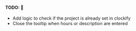#### TODO: 📖
- Add logic to check if the project is already set in clockify
- Close the tooltip when hours or description are entered